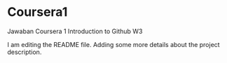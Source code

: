 # Coursera1
Jawaban Coursera 1 Introduction to Github W3

I am editing the README file. Adding some more details about the project description.

